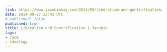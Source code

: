 ```yaml
---
link: https://www.jacobinmag.com/2014/09/liberalism-and-gentrification/
date: 2014-09-27 22:41 UTC
# published: false
published: true
title: Liberalism and Gentrification | Jacobin
tags:
- race
- ideology
---
```



